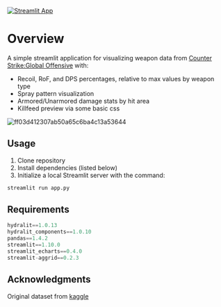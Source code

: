 [![Streamlit App](https://static.streamlit.io/badges/streamlit_badge_black_white.svg)](https://ellerman4-csgo-weapons-dashboard-app-l3k5mr.streamlitapp.com/)
# Overview
A simple streamlit application for visualizing weapon data from [Counter Strike:Global Offensive](https://store.steampowered.com/app/730/CounterStrike_Global_Offensive/) with:

- Recoil, RoF, and DPS percentages, relative to max values by weapon type
- Spray pattern visualization
- Armored/Unarmored damage stats by hit area
- Killfeed preview via some basic css

![ff03d412307ab50a65c6ba4c13a53644](https://user-images.githubusercontent.com/106990217/183538534-b5d63517-6e58-4d2c-9b9f-68cd61e15621.png)

## Usage
1.  Clone repository
2.  Install dependencies (listed below)
3.  Initialize a local Streamlit server with the command:
```python
streamlit run app.py
```

## Requirements
```python
hydralit==1.0.13
hydralit_components==1.0.10
pandas==1.4.2
streamlit==1.10.0
streamlit_echarts==0.4.0
streamlit-aggrid==0.2.3
```

## Acknowledgments
Original dataset from [kaggle](https://www.kaggle.com/datasets/vatsalparsaniya/csgo-weapons)
